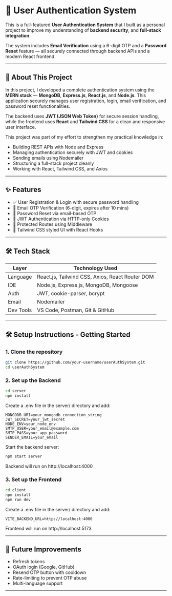 # 🔐 User Authentication System

This is a full-featured **User Authentication System** that I built as a personal project to improve my understanding of **backend security**, and **full-stack integration**.

The system includes **Email Verification** using a 6-digit OTP and a **Password Reset** feature — all securely connected through backend APIs and a modern React frontend.

---

## 📌 About This Project

In this project, I developed a complete authentication system using the **MERN stack** — **MongoDB**, **Express.js**, **React.js**, and **Node.js**. This application securely manages user registration, login, email verification, and password reset functionalities.

The backend uses **JWT (JSON Web Token)** for secure session handling, while the frontend uses **React** and **Tailwind CSS** for a clean and responsive user interface.

This project was part of my effort to strengthen my practical knowledge in:

- Building REST APIs with Node and Express
- Managing authentication securely with JWT and cookies
- Sending emails using Nodemailer
- Structuring a full-stack project cleanly
- Working with React, Tailwind CSS, and Axios

---

## ✨ Features

- ✅ User Registration & Login with secure password handling
- 📧 Email OTP Verification (6-digit, expires after 10 mins)
- 🔑 Password Reset via email-based OTP
- 🍪 JWT Authentication via HTTP-only Cookies
- 🚫 Protected Routes using Middleware
- 🎨 Tailwind CSS styled UI with React Hooks  

---

## 🛠️ Tech Stack

| Layer        | Technology Used |
|--------------|--------------------------|
| Language     | React.js, Tailwind CSS, Axios, React Router DOM |
| IDE          | Node.js, Express.js, MongoDB, Mongoose |
| Auth         | JWT, cookie-parser, bcrypt |
| Email        | Nodemailer |
| Dev Tools    | VS Code, Postman, Git & GitHub |

---


## 🛠️ Setup Instructions - Getting Started

### 1. Clone the repository
```bash
git clone https://github.com/your-username/userAuthSystem.git
cd userAuthSystem
```
### 2. Set up the Backend
```bash
cd server
npm install
```
Create a .env file in the server/ directory and add:
```env
MONGODB_URI=your_mongodb_connection_string
JWT_SECRET=your_jwt_secret
NODE_ENV=your_node_env
SMTP_USER=your_email@example.com
SMTP_PASS=your_app_password
SENDER_EMAIL=your_email
```
Start the backend server:
```bash
npm start server
```
Backend will run on http://localhost:4000
### 3. Set up the Frontend
```bash
cd client
npm install
npm run dev
```
Create a .env file in the server/ directory and add:
```env
VITE_BACKEND_URL=http://localhost:4000
```
Frontend will run on http://localhost:5173

---

## 🔮 Future Improvements 

- Refresh tokens
- OAuth login (Google, GitHub)
- Resend OTP button with cooldown
- Rate-limiting to prevent OTP abuse
- Multi-language support

---

